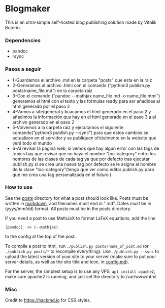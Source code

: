 # Blogmaker

This is an ultra-simple self-hosted blog publishing solution made by Vitalik Buterin.

### Dependencies

* pandoc
* rsync

### Pasos a seguir
* 1-Guardamos el archivo .md en la carpeta "posts" que esta en la raiz
* 2-Generamos el archivo .html con el comando ("python3 publish.py posts/name_file.md") en la carpeta raiz
* 3-Con el comando ("pandoc --mathjax name_file.md -o name_file.html") generamos el html con el texto y las formulas ready para ser añadidas al html generado por el paso 2
* 4-Vamos a site/general y buacamos el html generado en el paso 2 y añadimos la información que hay en el html generado en el paso 3 a al archivo generado en el paso 2
* 5-Volvemos a la carpeta raiz y ejecutamos el siguiente comando("python3 publish.py --sync") para que estos cambios se actualizen en el servidor y se publiquen oficialmente en la website que verá todo el mundo
* 6-Al revisar la pagina web, si vemos que hay algun error con las tags de topics hay que revisar que no haya el nombre "toc-category" entre los nombres de las clases de cada tag ya que por defecto tras ejecutar publish.py
si se crea una nueva tag por defecto se le asigna el nombre de la clase "toc-category"(tengo que ver como editar publish.py para que me crea una tag personalizada en el futuro )
### How to use

See the [posts](./posts) directory for what a post should look like. Posts must be written in [markdown](https://daringfireball.net/projects/markdown/syntax), and filenames must end in ".md". Dates must be in (yyyy/mm/dd) format. All posts must be in the posts directory.

If you need a post to use MathJaX to format LaTeX equations, add the line

```
[pandoc]: <> (--mathjax)
```

to the config at the top of the post.

To compile a post to html, run `./publish.py posts/name_of_post.md` (or `./publish.py posts/*` to recompile everything). Use `./publish.py --sync` to upload the latest version of your site to your server (make sure to put your server details, as well as the site title and icon, in [config.md](./config.md)).

For the server, the simplest setup is to use any VPS, `apt install apache2`, make sure apache2 is running, and just set the directory to /var/www/html.

### Misc

Credit to https://hackmd.io for CSS styles.
